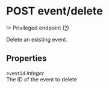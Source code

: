 # <span class="badge badge-light">POST</span> <span class="badge badge-light">event/delete</span>

!> Privileged endpoint ([?](privileged.md))

Delete an existing event.

## Properties

`eventId` *integer*  
The ID of the event to delete

